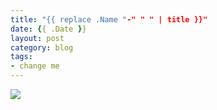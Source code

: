 ```yaml
---
title: "{{ replace .Name "-" " " | title }}"
date: {{ .Date }}
layout: post
category: blog
tags:
- change me
---
```



<!--more-->


 ![](/images/2020/)
